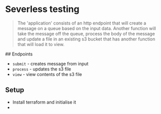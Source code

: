 # Severless testing

> The 'application' consists of an http endpoint that will create a message on
  a queue based on the input data. Another function will take the message off
  the queue, process the body of the message and update a file in an existing
  s3 bucket that has another function that will load it to view.

## Endpoints

- `submit` - creates message from input
- `process` - updates the s3 file
- `view` - view contents of the s3 file

## Setup

- Install terraform and initialise it
-
